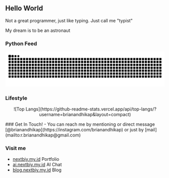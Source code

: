 ## Hello World
Not a great programmer, just like typing.
Just call me "typist"

My dream is to be an astronaut

### Python Feed
![Snake animation](https://raw.githubusercontent.com/brianandhikap/brianandhika/output/github-contribution-grid-snake-dark.svg)

### Lifestyle
<p align="center">
![Top Langs](https://github-readme-stats.vercel.app/api/top-langs/?username=brianandhikap&layout=compact)
</p>
### Get In Touch!
- You can reach me by mentioning or direct message [@brianandhikap](https://instagram.com/brianandhikap) or just by [mail](mailto:r.brianandhikap@gmail.com)

### Visit me
- [nextbiy.my.id](https://nextbiy.my.id) Portfolio
- [ai.nextbiy.my.id](https://ai.nextbiy.my.id) AI Chat
- [blog.nextbiy.my.id](https://blog.nextbiy.my.id) Blog

